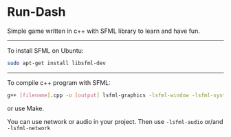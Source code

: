 # Run-Dash
Simple game written in c++ with SFML library to learn and have fun.

---

To install SFML on Ubuntu:
```Bash
sudo apt-get install libsfml-dev
```

---

To compile c++ program with SFML:
```Bash
g++ [filename].cpp -o [output] lsfml-graphics -lsfml-window -lsfml-system
``` 

or use Make.

You can use network or audio in your project. Then use ```-lsfml-audio``` or/and ```-lsfml-network```
